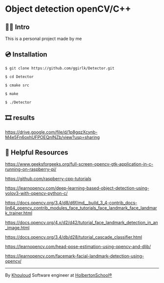 # Object detection openCV/C++

## 👩‍💻 Intro
This is a personal project made by me

## 💿 Installation

`$ git clone https://github.com/ggirlk/Detector.git`

`$ cd Detector`

`$ cmake src`

`$ make`

`$ ./Detector`

## 🎞 results
https://drive.google.com/file/d/1p8gqzXcynb-M4e5Fn6oxhUFPOEQnINZb/view?usp=sharing

## 📜 Helpful Resources

https://www.geeksforgeeks.org/full-screen-opencv-gtk-application-in-c-running-on-raspberry-pi/

https://github.com/raspberry-cpp-tutorials

https://learnopencv.com/deep-learning-based-object-detection-using-yolov3-with-opencv-python-c/

https://docs.opencv.org/3.4/d8/d6f/md__build_3_4-contrib_docs-lin64_opencv_contrib_modules_face_tutorials_face_landmark_face_landmark_trainer.html

https://docs.opencv.org/4.x/d2/d42/tutorial_face_landmark_detection_in_an_image.html

https://docs.opencv.org/3.4/db/d28/tutorial_cascade_classifier.html

https://learnopencv.com/head-pose-estimation-using-opencv-and-dlib/

https://learnopencv.com/facemark-facial-landmark-detection-using-opencv/


<hr>

By [Khouloud](https://www.linkedin.com/in/khouloud-alkhammassi-3a9078129) Software engineer at [HolbertonSchool®️](https://www.holbertonschool.com)
